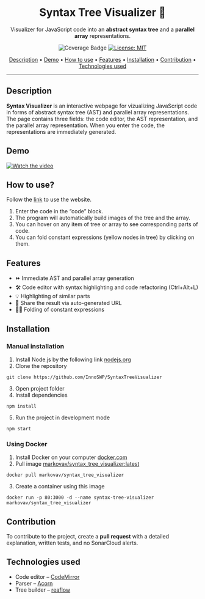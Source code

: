 <h1 align="center">Syntax Tree Visualizer 🌳</h1>

<p align="center">Visualizer for JavaScript code into an <strong>abstract syntax tree</strong> and a <strong>parallel array</strong> representations.<p>

<div align="center">

![Coverage Badge](https://img.shields.io/endpoint?url=https://gist.githubusercontent.com/markovav-official/626ceaef15ab8d3d6dd2be185454916a/raw/SyntaxTreeVisualizer__heads_main.json)
[![License: MIT](https://img.shields.io/badge/License-MIT-yellow.svg)](LICENSE)

[Description](#description) • [Demo](#demo) • [How to use](#instruction) • [Features](#features) • [Installation](#installation) • [Contribution](#contribution) • [Technologies used](#techno)

</div>

___

<h2 id="description">Description</h2>

**Syntax Visualizer** is an interactive webpage for vizualizing JavaScript code in forms of abstract syntax tree (AST) and parallel array representations. The page contains three fields: the code editor, the AST representation, and the parallel array representation. When you enter the code, the representations are immediately generated.

<h2 id="demo">Demo</h2>

[![Watch the video](https://img.youtube.com/vi/fhR5PJ9H5yM/maxresdefault.jpg)](https://www.youtube.com/watch?v=fhR5PJ9H5yM)

<h2 id="instruction">How to use?</h2>

Follow the [link](http://syntax-visualizer.markovav.ru/) to use the website.

1. Enter the code in the “code” block.
2. The program will automatically build images of the tree and the array.
3. You can hover on any item of tree or array to see corresponding parts of code.
4. You can fold constant expressions (yellow nodes in tree) by clicking on them.

<h2 id="features">Features</h2>

- ⏩ Immediate AST and parallel array generation
- 🛠️ Code editor with syntax highlighting and code refactoring (Ctrl+Alt+L)
- 💡 Highlighting of similar parts
- 🔗 Share the result via auto-generated URL
- 👨‍💻 Folding of constant expressions

<h2 id="installation">Installation</h2>

### Manual installation
1. Install Node.js by the following link [nodejs.org](https://nodejs.org/)
2. Clone the repository
```console
git clone https://github.com/InnoSWP/SyntaxTreeVisualizer
```
3. Open project folder
4. Install dependencies
```console
npm install
```
5. Run the project in development mode
```console
npm start
```

### Using Docker
1. Install Docker on your computer [docker.com](https://www.docker.com/get-started/)
2. Pull image [markovav/syntax_tree_visualizer:latest](https://hub.docker.com/r/markovav/syntax_tree_visualizer)
```console
docker pull markovav/syntax_tree_visualizer
```
3. Create a container using this image
```console
docker run -p 80:3000 -d --name syntax-tree-visualizer markovav/syntax_tree_visualizer
```

<h2 id="contribution">Contribution</h2>

To contribute to the project, create a **pull request** with a detailed explanation, written tests, and no SonarCloud alerts.

<h2 id="techno">Technologies used</h2>

- Code editor – [CodeMirror](https://github.com/codemirror/codemirror5)
- Parser – [Acorn](https://github.com/acornjs/acorn)
- Tree builder – [reaflow](https://github.com/reaviz/reaflow)
